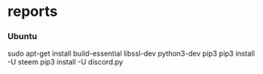 # reports
### Ubuntu 
sudo apt-get install build-essential libssl-dev python3-dev pip3
pip3 install -U steem
pip3 install -U discord.py
